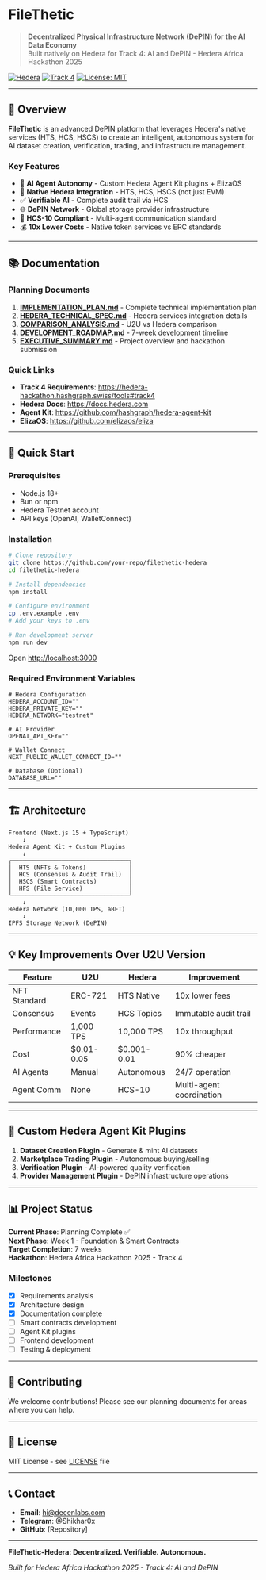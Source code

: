 # FileThetic

> **Decentralized Physical Infrastructure Network (DePIN) for the AI Data Economy**  
> Built natively on Hedera for Track 4: AI and DePIN - Hedera Africa Hackathon 2025

[![Hedera](https://img.shields.io/badge/Built%20on-Hedera-blue)](https://hedera.com)
[![Track 4](https://img.shields.io/badge/Track-AI%20%26%20DePIN-green)](https://hedera-hackathon.hashgraph.swiss/tools#track4)
[![License: MIT](https://img.shields.io/badge/License-MIT-yellow.svg)](https://opensource.org/licenses/MIT)

---

## 🎯 Overview

**FileThetic** is an advanced DePIN platform that leverages Hedera's native services (HTS, HCS, HSCS) to create an intelligent, autonomous system for AI dataset creation, verification, trading, and infrastructure management.

### Key Features
- 🤖 **AI Agent Autonomy** - Custom Hedera Agent Kit plugins + ElizaOS
- 🔗 **Native Hedera Integration** - HTS, HCS, HSCS (not just EVM)
- ✅ **Verifiable AI** - Complete audit trail via HCS
- 🌐 **DePIN Network** - Global storage provider infrastructure
- 💬 **HCS-10 Compliant** - Multi-agent communication standard
- 💰 **10x Lower Costs** - Native token services vs ERC standards

---

## 📚 Documentation

### Planning Documents
1. **[IMPLEMENTATION_PLAN.md](./documents/IMPLEMENTATION_PLAN.md)** - Complete technical implementation plan
2. **[HEDERA_TECHNICAL_SPEC.md](./documents/HEDERA_TECHNICAL_SPEC.md)** - Hedera services integration details
3. **[COMPARISON_ANALYSIS.md](./documents/COMPARISON_ANALYSIS.md)** - U2U vs Hedera comparison
4. **[DEVELOPMENT_ROADMAP.md](./documents/DEVELOPMENT_ROADMAP.md)** - 7-week development timeline
5. **[EXECUTIVE_SUMMARY.md](./documents/EXECUTIVE_SUMMARY.md)** - Project overview and hackathon submission

### Quick Links
- **Track 4 Requirements**: https://hedera-hackathon.hashgraph.swiss/tools#track4
- **Hedera Docs**: https://docs.hedera.com
- **Agent Kit**: https://github.com/hashgraph/hedera-agent-kit
- **ElizaOS**: https://github.com/elizaos/eliza

---

## 🚀 Quick Start

### Prerequisites
- Node.js 18+
- Bun or npm
- Hedera Testnet account
- API keys (OpenAI, WalletConnect)

### Installation

```bash
# Clone repository
git clone https://github.com/your-repo/filethetic-hedera
cd filethetic-hedera

# Install dependencies
npm install

# Configure environment
cp .env.example .env
# Add your keys to .env

# Run development server
npm run dev
```

Open [http://localhost:3000](http://localhost:3000)

### Required Environment Variables

```env
# Hedera Configuration
HEDERA_ACCOUNT_ID=""
HEDERA_PRIVATE_KEY=""
HEDERA_NETWORK="testnet"

# AI Provider
OPENAI_API_KEY=""

# Wallet Connect
NEXT_PUBLIC_WALLET_CONNECT_ID=""

# Database (Optional)
DATABASE_URL=""
```

---

## 🏗️ Architecture

```
Frontend (Next.js 15 + TypeScript)
    ↓
Hedera Agent Kit + Custom Plugins
    ↓
┌─────────────────────────────────┐
│  HTS (NFTs & Tokens)            │
│  HCS (Consensus & Audit Trail)  │
│  HSCS (Smart Contracts)         │
│  HFS (File Service)             │
└─────────────────────────────────┘
    ↓
Hedera Network (10,000 TPS, aBFT)
    ↓
IPFS Storage Network (DePIN)
```

---

## 💡 Key Improvements Over U2U Version

| Feature | U2U | Hedera | Improvement |
|---------|-----|--------|-------------|
| NFT Standard | ERC-721 | HTS Native | 10x lower fees |
| Consensus | Events | HCS Topics | Immutable audit trail |
| Performance | 1,000 TPS | 10,000 TPS | 10x throughput |
| Cost | $0.01-0.05 | $0.001-0.01 | 90% cheaper |
| AI Agents | Manual | Autonomous | 24/7 operation |
| Agent Comm | None | HCS-10 | Multi-agent coordination |

---

## 🎨 Custom Hedera Agent Kit Plugins

1. **Dataset Creation Plugin** - Generate & mint AI datasets
2. **Marketplace Trading Plugin** - Autonomous buying/selling
3. **Verification Plugin** - AI-powered quality verification
4. **Provider Management Plugin** - DePIN infrastructure operations

---

## 📊 Project Status

**Current Phase**: Planning Complete ✅  
**Next Phase**: Week 1 - Foundation & Smart Contracts  
**Target Completion**: 7 weeks  
**Hackathon**: Hedera Africa Hackathon 2025 - Track 4

### Milestones
- [x] Requirements analysis
- [x] Architecture design
- [x] Documentation complete
- [ ] Smart contracts development
- [ ] Agent Kit plugins
- [ ] Frontend development
- [ ] Testing & deployment

---

## 🤝 Contributing

We welcome contributions! Please see our planning documents for areas where you can help.

---

## 📝 License

MIT License - see [LICENSE](./LICENSE) file

---

## 📞 Contact

- **Email**: hi@decenlabs.com
- **Telegram**: @Shikhar0x
- **GitHub**: [Repository]

---

**FileThetic-Hedera: Decentralized. Verifiable. Autonomous.**

*Built for Hedera Africa Hackathon 2025 - Track 4: AI and DePIN*